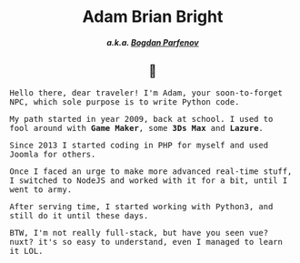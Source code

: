 <h1 align="center">Adam Brian Bright</h1>
<h5 align="center">a.k.a. <a href="https://vk.com/adam_bright" target="_blank">Bogdan Parfenov</a></h5> 

<h2 align="center">👋</h2>

<kbd style="display: block">
Hello there, dear traveler! I'm Adam, your soon-to-forget NPC, which sole purpose is to write Python code. 

My path started in year 2009, back at school. I used to fool around with <b>Game Maker</b>, some <b>3Ds Max</b> and <b>
Lazure</b>.

Since 2013 I started coding in PHP for myself and used Joomla for others.

Once I faced an urge to make more advanced real-time stuff, I switched to NodeJS and worked with it for a bit, until I
went to army.

After serving time, I started working with Python3, and still do it until these days.

BTW, I'm not really full-stack, but have you seen vue? nuxt? it's so easy to understand, even I managed to learn it LOL.
</kbd>
